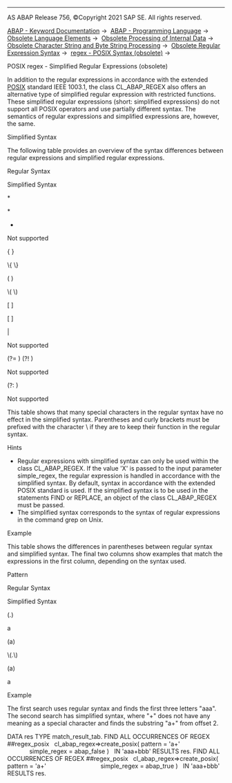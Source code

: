   

* * *

AS ABAP Release 756, ©Copyright 2021 SAP SE. All rights reserved.

[ABAP - Keyword Documentation](https://help.sap.com/doc/abapdocu_756_index_htm/7.56/en-US/abenabap.htm) →  [ABAP - Programming Language](https://help.sap.com/doc/abapdocu_756_index_htm/7.56/en-US/abenabap_reference.htm) →  [Obsolete Language Elements](https://help.sap.com/doc/abapdocu_756_index_htm/7.56/en-US/abenabap_obsolete.htm) →  [Obsolete Processing of Internal Data](https://help.sap.com/doc/abapdocu_756_index_htm/7.56/en-US/abendata_internal_obsolete.htm) →  [Obsolete Character String and Byte String Processing](https://help.sap.com/doc/abapdocu_756_index_htm/7.56/en-US/abencharacter_string_obsolete.htm) →  [Obsolete Regular Expression Syntax](https://help.sap.com/doc/abapdocu_756_index_htm/7.56/en-US/abenregular_expressions_obsolete.htm) →  [regex - POSIX Syntax (obsolete)](https://help.sap.com/doc/abapdocu_756_index_htm/7.56/en-US/abenregex_posix_syntax.htm) → 

POSIX regex - Simplified Regular Expressions (obsolete)

In addition to the regular expressions in accordance with the extended [POSIX](https://en.wikipedia.org/wiki/POSIX) standard IEEE 1003.1, the class CL\_ABAP\_REGEX also offers an alternative type of simplified regular expression with restricted functions. These simplified regular expressions (short: simplified expressions) do not support all POSIX operators and use partially different syntax. The semantics of regular expressions and simplified expressions are, however, the same.

Simplified Syntax

The following table provides an overview of the syntax differences between regular expressions and simplified regular expressions.

Regular Syntax

Simplified Syntax

\*

\*

+

Not supported

{ }

\\{ \\}

( )

\\( \\)

\[ \]

\[ \]

|

Not supported

(?= ) (?! )

Not supported

(?: )

Not supported

This table shows that many special characters in the regular syntax have no effect in the simplified syntax. Parentheses and curly brackets must be prefixed with the character \\ if they are to keep their function in the regular syntax.

Hints

-   Regular expressions with simplified syntax can only be used within the class CL\_ABAP\_REGEX. If the value 'X' is passed to the input parameter simple\_regex, the regular expression is handled in accordance with the simplified syntax. By default, syntax in accordance with the extended POSIX standard is used. If the simplified syntax is to be used in the statements FIND or REPLACE, an object of the class CL\_ABAP\_REGEX must be passed.
-   The simplified syntax corresponds to the syntax of regular expressions in the command grep on Unix.

Example

This table shows the differences in parentheses between regular syntax and simplified syntax. The final two columns show examples that match the expressions in the first column, depending on the syntax used.

Pattern

Regular Syntax

Simplified Syntax

(.)

a

(a)

\\(.\\)

(a)

a

Example

The first search uses regular syntax and finds the first three letters "aaa". The second search has simplified syntax, where "+" does not have any meaning as a special character and finds the substring "a+" from offset 2.

DATA res TYPE match\_result\_tab.
FIND ALL OCCURRENCES OF REGEX ##regex\_posix
  cl\_abap\_regex=>create\_posix( pattern = 'a+'
                               simple\_regex = abap\_false )
  IN 'aaa+bbb' RESULTS res.
FIND ALL OCCURRENCES OF REGEX ##regex\_posix
  cl\_abap\_regex=>create\_posix( pattern = 'a+'
                               simple\_regex = abap\_true )
  IN 'aaa+bbb' RESULTS res.